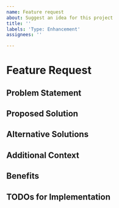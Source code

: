 ```yaml
---
name: Feature request
about: Suggest an idea for this project
title: ''
labels: 'Type: Enhancement'
assignees: ''

---
```


# Feature Request

## Problem Statement
<!-- What problem does this feature solve? -->

## Proposed Solution
<!-- Your idea for implementing the feature -->

## Alternative Solutions
<!-- Other ways to solve this -->

## Additional Context
<!-- More information to help understand the request -->

## Benefits
<!-- Who benefits and how? -->

## TODOs for Implementation
<!-- If a technical vision is already given a todo list could be done here, that helps creating a Pull Request -->
